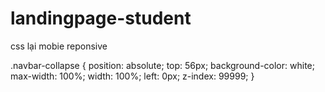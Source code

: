 # landingpage-student

css lại mobie reponsive


.navbar-collapse {
    position: absolute;
    top: 56px;
    background-color: white;
    max-width: 100%;
    width: 100%;
    left: 0px;
    z-index: 99999;
}
